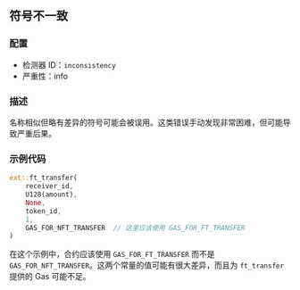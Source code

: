 
## 符号不一致

### 配置

* 检测器 ID：`inconsistency`
* 严重性：info

### 描述

名称相似但略有差异的符号可能会被误用。这类错误手动发现非常困难，但可能导致严重后果。

### 示例代码

```rust
ext::ft_transfer(
    receiver_id,
    U128(amount),
    None,
    token_id,
    1,
    GAS_FOR_NFT_TRANSFER  // 这里应该使用 GAS_FOR_FT_TRANSFER
)
```

在这个示例中，合约应该使用 `GAS_FOR_FT_TRANSFER` 而不是 `GAS_FOR_NFT_TRANSFER`。这两个常量的值可能有很大差异，而且为 `ft_transfer` 提供的 Gas 可能不足。
